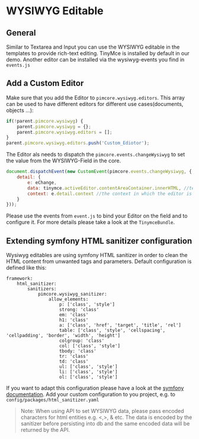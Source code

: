 # WYSIWYG Editable

## General

Similar to Textarea and Input you can use the WYSIWYG editable in the templates to provide rich-text editing. TinyMce is installed by default in our demo. Another editor can be installed via the wysiwyg-events you find in `events.js`

## Add a Custom Editor
Make sure that you add the Editor to `pimcore.wysiwyg.editors`. This array can be used to have different editors for different use cases(documents, objects ...):
```javascript
if(!parent.pimcore.wysiwyg) {
    parent.pimcore.wysiwyg = {};
    parent.pimcore.wysiwyg.editors = [];
}
parent.pimcore.wysiwyg.editors.push('Custom_Ediotor');
```

The Editor als needs to dispatch the `pimcore.events.changeWysiwyg` to set the value from the WYSIWYG-Field in the core.
```javascript
document.dispatchEvent(new CustomEvent(pimcore.events.changeWysiwyg, {
    detail: {
        e: eChange,
        data: tinymce.activeEditor.contentAreaContainer.innerHTML, //text of the editor-field
        context: e.detail.context //the context in which the editor is registered (object, document ...) 
    }
}));
```

Please use the events from `event.js` to bind your Editor on the field and to configure it.
For more details please take a look at the `TinymceBundle`. 

## Extending symfony HTML sanitizer configuration

Wysiwyg editables are using symfony HTML sanitizer in order to clean the HTML content from unwanted tags and parameters. Default configuration is defined like this:
```
framework:
    html_sanitizer:
        sanitizers:
            pimcore.wysiwyg_sanitizer:
                allow_elements:
                    p: ['class', 'style']
                    strong: 'class'
                    em: 'class'
                    h1: 'class'
                    a: ['class', 'href', 'target', 'title', 'rel']
                    table: ['class', 'style', 'cellspacing', 'cellpadding', 'border', 'width', 'height']
                    colgroup: 'class'
                    col: ['class', 'style']
                    tbody: 'class'
                    tr: 'class'
                    td: 'class'
                    ul: ['class', 'style']
                    li: ['class', 'style']
                    ol: ['class', 'style']
```
If you want to adapt this configuration please have a look at the [symfony documentation](https://symfony.com/doc/current/html_sanitizer.html). Add your custom configuration to you project, e.g. to `config/packages/html_sanitizer.yaml`

> Note: When using API to set WYSIWYG data, please pass encoded characters for html entities e.g. <,>, & etc.
> The data is encoded by the sanitizer before persisting into db and the same encoded data will be returned by the API.